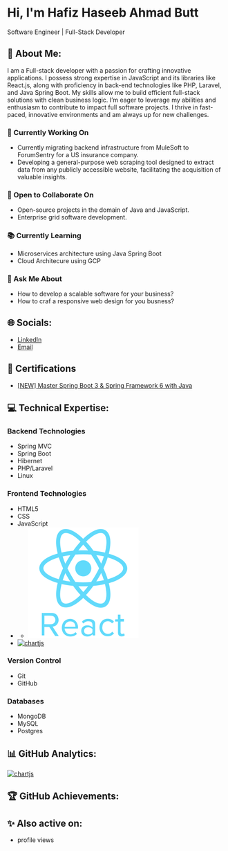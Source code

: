 # Hi, I'm Hafiz Haseeb Ahmad Butt
Software Engineer |
Full-Stack Developer
## 💫 About Me:
I am a Full-stack developer with a passion for crafting innovative applications. I possess strong expertise in JavaScript and its libraries like React.js, along with proficiency in back-end technologies like PHP, Laravel, and Java Spring Boot. My skills allow me to build efficient full-stack solutions with clean business logic. I’m eager to leverage my abilities and enthusiasm to contribute to impact full software projects. I thrive in fast-paced, innovative environments and am always up for new challenges.
### 🔭 Currently Working On
- Currently migrating backend infrastructure from MuleSoft to ForumSentry for a US insurance company.
- Developing a general-purpose web scraping tool designed to extract data from any publicly accessible website, facilitating the acquisition of valuable insights.

### 🤝 Open to Collaborate On
- Open-source projects in the domain of Java and JavaScript.
- Enterprise grid software development.

### 📚 Currently Learning
- Microservices architecture using Java Spring Boot
- Cloud Architecure using GCP

### 💬 Ask Me About
- How to develop a scalable software for your business?
- How to craf a responsive web design for you busness? 

## 🌐 Socials:
- [LinkedIn ](https://www.linkedin.com/in/haseeb-ahmad-butt/)
- [Email](mailto:your.haseebabdul148@gmail.com)

## 📜 Certifications
- [[NEW] Master Spring Boot 3 & Spring Framework 6 with Java ](https://www.udemy.com/certificate/UC-e8f8e3ba-8dd7-4235-a6bb-8cbcec429247/) 

## 💻 Technical Expertise:
### Backend Technologies
- Spring MVC
- Spring Boot
- Hibernet
- PHP/Laravel
- Linux

### Frontend Technologies
- HTML5
- CSS
- JavaScript
- - [![Reactjs](https://raw.githubusercontent.com/devicons/devicon/master/icons/react/react-original-wordmark.svg)](https://reactjs.org/)
- [![chartjs](https://www.chartjs.org/media/logo-title.svg)](https://www.chartjs.org)

### Version Control
- Git
- GitHub
  
### Databases
- MongoDB
- MySQL
- Postgres

## 📊 GitHub Analytics:
[![chartjs](https://www.chartjs.org/media/logo-title.svg)](https://www.chartjs.org)
## 🏆 GitHub Achievements:

## ✨ Also active on:
- profile views
